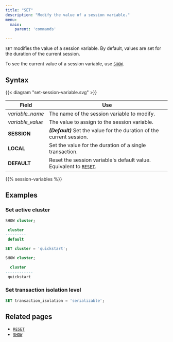 ```yaml
---
title: "SET"
description: "Modify the value of a session variable."
menu:
  main:
    parent: 'commands'

---
```


`SET` modifies the value of a session variable. By default, values are set for the duration of the current session.

To see the current value of a session variable, use [`SHOW`](../show).

## Syntax

{{< diagram "set-session-variable.svg" >}}

Field                   | Use
------------------------|-----
_variable&lowbar;name_  | The name of the session variable to modify.
_variable&lowbar;value_ | The value to assign to the session variable.
**SESSION**             | **_(Default)_** Set the value for the duration of the current session.
**LOCAL**               | Set the value for the duration of a single transaction.
**DEFAULT**             | Reset the session variable's default value. Equivalent to [`RESET`](../reset).

{{% session-variables %}}

## Examples

### Set active cluster

```sql
SHOW cluster;

 cluster
---------
 default

SET cluster = 'quickstart';

SHOW cluster;

  cluster
------------
 quickstart
```

### Set transaction isolation level

```sql
SET transaction_isolation = 'serializable';
```

## Related pages

- [`RESET`](../reset)
- [`SHOW`](../show)

